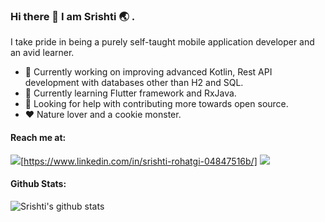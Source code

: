 ### Hi there 👋 I am Srishti :earth_asia: .

I take pride in being a purely self-taught mobile application developer and an avid learner.

- 🚧 Currently working on improving advanced Kotlin, Rest API development with databases other than H2 and SQL.
- 🌱 Currently learning Flutter framework and RxJava.
- 🤔 Looking for help with contributing more towards open source.
- :heart: Nature lover and a cookie monster.

#### Reach me at:
 ![](https://img.shields.io/badge/LinkedIn-Srishti_Rohatgi-informational?&style=for-the-badge&logo=LinkedIn&logoColor=white&color=2bbc8a)[https://www.linkedin.com/in/srishti-rohatgi-04847516b/]
  ![](https://img.shields.io/badge/Portfolio-Srishti_Rohatgi-informational?link=https://srishti-r.github.io/portfolio/&style=for-the-badge&logo=Firefox&logoColor=white&color=2bbc8a)
 
 #### Github Stats:
  ![Srishti's github stats](https://github-readme-stats.vercel.app/api?username=srishti-R&show_icons=true&theme=merko)

